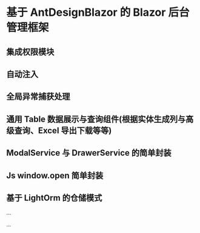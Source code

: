 # 基于 AntDesignBlazor 的 Blazor 后台管理框架

## 集成权限模块

## 自动注入

## 全局异常捕获处理

## 通用 Table 数据展示与查询组件(根据实体生成列与高级查询、Excel 导出下载等等)

## ModalService 与 DrawerService 的简单封装

## Js window.open 简单封装

## 基于 LightOrm 的仓储模式

...

...
